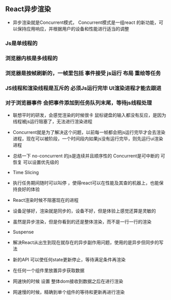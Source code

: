 ## React异步渲染

* 异步渲染就是Concurrent模式， Concurrent模式是一组react 的新功能，可以保持应用响应，并根据用户的设备和性能进行适当的调整


### Js是单线程的
### 浏览器内核是多线程的
### 浏览器是按帧刷新的，一帧里包括 事件接受 js运行 布局 重绘等任务
### JS线程和渲染线程是互斥的 必须Js运行完毕 UI渲染进程才能去跟进
### 对于浏览器事件 会把事件添加到任务队列末尾，等待js线程处理


* 联想平时的研发，会感觉渲染的时候很卡  鼠标键盘的输入都没有反应，是因为线程被js运行阻塞了，无法进行渲染进程
* Concurrent就是为了解决这个问题，以前每一帧都会把js运行完毕才会去渲染进程，现在可以被阶段，一个时间段内如果js没有运行完毕，则先运行ui渲染进程
* 总结一下 no-concurrent 的js是连续并且顺序性的  Concurrent是可中断的 可恢复  可以设置优先级的


* Time Slicing

* 执行任务期间随时可以叫停 ，使得react可以在性能及其查的机器上，也能保持良好的体验
* React渲染时候不阻塞现在的进程
* 设备足够好，渲染就是同步的，设备不好，但是体验上感觉还算是灵敏的
* 虽然是异步渲染，但是你看到的还是整体渲染，而不是一行一行的渲染


* Suspense
* 解决React从出生到现在就存在的异步副作用问题，使用的是异步但同步的写法
* 新的API 可以使任何state更新停止，等待满足条件再渲染
* 在任何一个组件里放置异步获取数据
* 网速快的时候 设置 整体dom接收到数据之后在进行渲染
* 网速慢的时候，精确到单个组件的等待和更新再进行渲染
